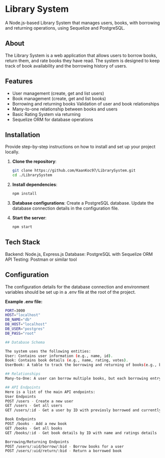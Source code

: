 
# Library System
A Node.js-based Library System that manages users, books, with borrowing and returning operations, using Sequelize and PostgreSQL.

## About
The Library System is a web application that allows users to borrow books, return them, and rate books they have read. The system is designed to keep track of book availability and the borrowing history of users.

## Features
- User management (create, get and list users)
- Book management (create, get and list books)
- Borrowing and returning books Validation of user and book relationships 
- Many-to-one relationship between books and users 
- Basic Rating System via returning
- Sequelize ORM for database operations

## Installation
Provide step-by-step instructions on how to install and set up your project locally.

1. **Clone the repository**:
   ```bash
   git clone https://github.com/KaanKoc97/LibrarySystem.git
   cd ./LibrarySystem

2. **Install dependencies**:
   ```bash
   npm install
   
3. **Database configurations**:
   Create a PostgreSQL database. Update the database connection details in the configuration file.

4. **Start the server**:
   ```bash
   npm start
   

## Tech Stack 
Backend: Node.js, Express.js 
Database: PostgreSQL with Sequelize ORM
API Testing: Postman or similar tool


## Configuration
The configuration details for the database connection and environment variables should be set up in a .env file at the root of the project.

**Example .env file:**
  ```bash
  PORT=3000 
  HOST="localhost"
  DB_NAME="db"
  DB_HOST="localhost"
  DB_USER="postgres"
  DB_PASS="root"

## Database Schema

The system uses the following entities:
User: Contains user information (e.g., name, id).
 Book: Contains book details (e.g., name, rating, votes).
 UserBook: A table to track the borrowing and returning of books(e.g., borrowedDate, returnDates).

## Relationships
Many-to-One: A user can borrow multiple books, but each borrowing entry is linked to a single user and a single book.

## API Endpoints
Here is a list of the main API endpoints:
User Endpoints
POST /users - Create a new user
GET /users - Get all users
GET /users/:id - Get a user by ID with previosly borrowed and currently borrowed details

Book Endpoints
POST /books - Add a new book
GET /books - Get all books
GET /books/:id - Get book details by ID with name and ratings details

Borrowing/Returning Endpoints
POST /users/:uid/borrow/:bid - Borrow books for a user
POST /users/:uid/return/:bid - Return a borrowed book

